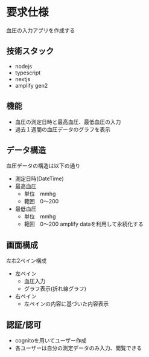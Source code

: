 # 要求仕様
血圧の入力アプリを作成する

## 技術スタック
- nodejs
- typescript
- nextjs
- amplify gen2

## 機能
- 血圧の測定日時と最高血圧、最低血圧の入力
- 過去１週間の血圧データのグラフを表示


## データ構造
血圧データの構造は以下の通り
- 測定日時(DateTime)
- 最高血圧
    - 単位　mmhg
    - 範囲　0～200
- 最低血圧
    - 単位　mmhg
    - 範囲　0～200
amplify dataを利用して永続化する

## 画面構成
左右2ペイン構成
- 左ペイン
    - 血圧入力
    - グラフ表示(折れ線グラフ)
- 右ペイン
    - 左ペインの内容に基づいた内容表示

## 認証/認可
- cognitoを用いてユーザー作成
- 各ユーザーは自分の測定データのみ入力、閲覧できる
